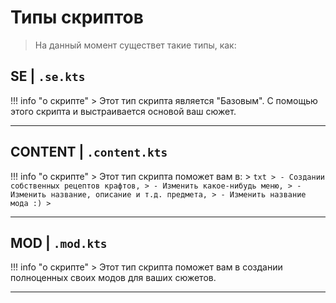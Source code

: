 # Типы скриптов

> На данный момент существет такие типы, как:

## SE | `.se.kts`

!!! info "о скрипте"
	> Этот тип скрипта является "Базовым". С помощью этого скрипта и выстраивается основой ваш сюжет.

---

## CONTENT | `.content.kts`

!!! info "о скрипте"
	> Этот тип скрипта поможет вам в:
	> ```txt
	> - Создании собственных рецептов крафтов,
	> - Изменить какое-нибудь меню,
	> - Изменить название, описание и т.д. предмета,
	> - Изменить название мода :)
	> ```


---

## MOD | `.mod.kts`

!!! info "о скрипте"
	> Этот тип скрипта поможет вам в создании полноценных своих модов для ваших сюжетов.

---
